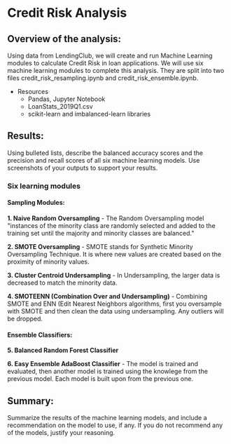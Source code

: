 # Credit Risk Analysis

## Overview of the analysis: 
Using data from LendingClub, we will create and run Machine Learning modules to calculate Credit Risk in loan applications. We will use six machine learning modules to complete this analysis. They are split into two files credit_risk_resampling.ipynb and credit_risk_ensemble.ipynb. 

- Resources 
  - Pandas, Jupyter Notebook
  - LoanStats_2019Q1.csv 
  - scikit-learn and imbalanced-learn libraries

## Results: 
Using bulleted lists, describe the balanced accuracy scores and the precision and recall scores of all six machine learning models. Use screenshots of your outputs to support your results.

### Six learning modules

#### Sampling Modules:
**1. Naive Random Oversampling**
    - The Random Oversampling model "instances of the minority class are randomly selected and added to the training set until the majority and minority classes are balanced."
    
**2. SMOTE Oversampling**
    - SMOTE stands for Synthetic Minority Oversampling Technique. It is where new values are created based on the proximity of minority values. 
    
**3. Cluster Centroid Undersampling**
    - In Undersampling, the larger data is decreased to match the minority data. 
    
**4. SMOTEENN (Combination Over and Undersampling)**
    - Combining SMOTE and ENN (Edit Nearest Neighbors algorithms, first you oversample with SMOTE and then clean the data using undersampling. Any outliers will be dropped. 
    
#### Ensemble Classifiers:
**5. Balanced Random Forest Classifier**

**6. Easy Ensemble AdaBoost Classifier**
    - The model is trained and evaluated, then another model is trained using the knowlege from the previous model. Each model is built upon from the previous one. 

## Summary: 
Summarize the results of the machine learning models, and include a recommendation on the model to use, if any. If you do not recommend any of the models, justify your reasoning.
